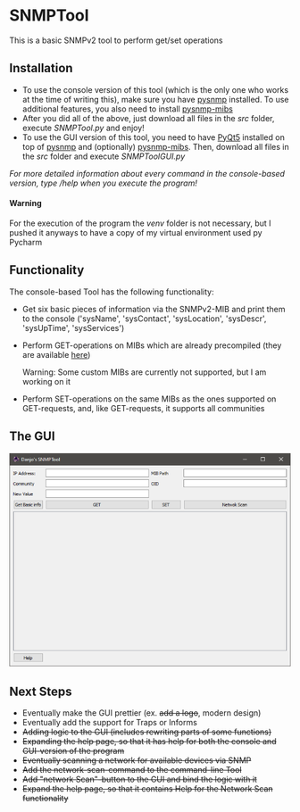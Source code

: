 # SNMPTool 
This is a basic SNMPv2 tool to perform get/set operations
## Installation
* To use the console version of this tool (which is the only one who works at the time of writing this), make sure you have [pysnmp](https://github.com/etingof/pysnmp) installed. To use additional features, you also need to install [pysnmp-mibs](https://github.com/etingof/pysnmp-mibs) 
* After you did all of the above, just download all files in the *src* folder, execute *SNMPTool.py* and enjoy!
* To use the GUI version of this tool, you need to have [PyQt5](https://pypi.org/project/PyQt5/) installed on top of [pysnmp](https://github.com/etingof/pysnmp) and (optionally) [pysnmp-mibs](https://github.com/etingof/pysnmp-mibs). Then, download all files in the *src* folder and execute *SNMPToolGUI.py*

*For more detailed information about every command in the console-based version, type /help when you execute the program!*

#### Warning
For the execution of the program the *venv* folder is not necessary, but I pushed it anyways to have a copy of my virtual environment used py Pycharm

## Functionality
The console-based Tool has the following functionality:
* Get six basic pieces of information via the SNMPv2-MIB and print them to the console ('sysName', 'sysContact', 'sysLocation', 'sysDescr', 'sysUpTime', 'sysServices')
* Perform GET-operations on MIBs which are already precompiled (they are available [here](https://github.com/etingof/pysnmp-mibs)) 
 
   Warning: Some custom MIBs are currently not supported, but I am working on it 
* Perform SET-operations on the same MIBs as the ones supported on GET-requests, and, like GET-requests, it supports all communities

## The GUI
![alt text](https://github.com/Therealdanjo/SNMP_Tool/blob/master/img/GUI20210112.png "GUI updated on 2020-01-12")

## Next Steps
* Eventually make the GUI prettier (ex. ~~add a logo~~, modern design)
* Eventually add the support for Traps or Informs
* ~~Adding logic to the GUI (includes rewriting parts of some functions)~~
* ~~Expanding the help page, so that it has help for both the console and GUI-version of the program~~
* ~~Eventually scanning a network for available devices via SNMP~~
* ~~Add the network-scan-command to the command-line Tool~~
* ~~Add "network Scan"-button to the GUI and bind the logic with it~~
* ~~Expand the help page, so that it contains Help for the Network Scan functionality~~
